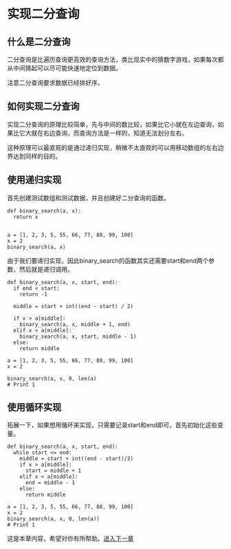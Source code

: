
# 实现二分查询

## 什么是二分查询

二分查询是比遍历查询更高效的查询方法，类比现实中的猜数字游戏，如果每次都从中间猜起可以尽可能快速地定位到数据。

注意二分查询要求数据已经排好序。

## 如何实现二分查询

实现二分查询的原理比较简单，先与中间的数比较，如果比它小就在左边查询，如果比它大就在右边查询，而查询方法是一样的，知道无法划分左右。

这种原理可以最直观的是通过递归实现，稍微不太直观的可以用移动数组的左右边界达到同样的目的。

## 使用递归实现

首先创建测试数组和测试数据，并且创建好二分查询的函数。

```
def binary_search(a, x):
  return x


a = [1, 2, 3, 5, 55, 66, 77, 88, 99, 100]
x = 2
binary_search(a, x)
```

由于我们要递归实现，因此binary_search的函数其实还需要start和end两个参数，然后就是递归调用。

```
def binary_search(a, x, start, end):
  if end < start:
    return -1

  middle = start + int((end - start) / 2)

  if x > a[middle]:
    binary_search(a, x, middle + 1, end)
  elif x < a[middle]:
    binary_search(a, x, start, middle - 1)
  else:
    return middle

a = [1, 2, 3, 5, 55, 66, 77, 88, 99, 100]
x = 2

binary_search(a, x, 0, len(a)
# Print 1
```

## 使用循环实现

拓展一下，如果想用循环来实现，只需要记录start和end即可，首先初始化这些变量。

```
def binary_search(a, x, start, end):
  while start <= end:
    middle = start + int((end - start)/2)
    if x > a[middle]:
      start = middle + 1
    elif x < a[middle]:
      end = middle - 1
    else:
      return middle

a = [1, 2, 3, 5, 55, 66, 77, 88, 99, 100]
x = 2
binary_search(a, x, 0, len(a))
# Print 1
```

这是本章内容，希望对你有所帮助。[进入下一章](./005链表.md)
